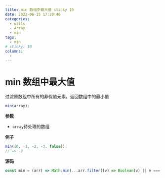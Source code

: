 ```yaml
---
title: min 数组中最大值 sticky 10
date: 2022-06-15 17:20:46
categories:
  - utils
  - Array
  - min
tags:
  - min
# sticky: 10
columns:
  -
---
```


# min 数组中最大值

过滤原数组中所有的非假值元素，返回数组中的最小值

```js
min(array);
```

**参数**

- `array`待处理的数组

**例子**

```js
min([0, -1, -2, -3, false]);
// => -3
```

**源码**

```js
const min = (arr) => Math.min(...arr.filter((v) => Boolean(v) || v === 0));
```

